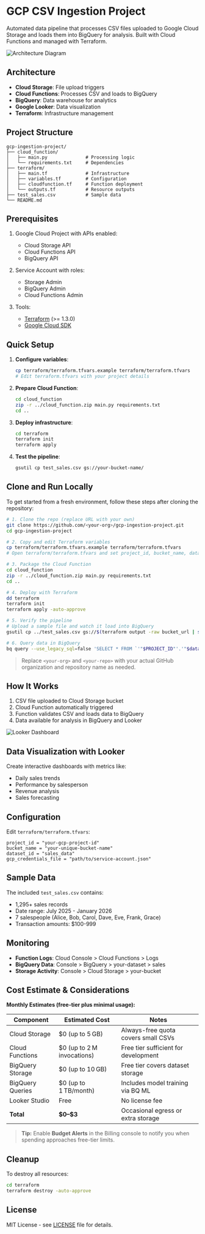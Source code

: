 # GCP CSV Ingestion Project

Automated data pipeline that processes CSV files uploaded to Google Cloud Storage and loads them into BigQuery for analysis. Built with Cloud Functions and managed with Terraform.

![Architecture Diagram](images/architecture-diagram.png)

## Architecture

* **Cloud Storage**: File upload triggers
* **Cloud Functions**: Processes CSV and loads to BigQuery
* **BigQuery**: Data warehouse for analytics
* **Google Looker**: Data visualization
* **Terraform**: Infrastructure management

## Project Structure

```
gcp-ingestion-project/
├── cloud_function/
│   ├── main.py              # Processing logic
│   └── requirements.txt     # Dependencies
├── terraform/
│   ├── main.tf              # Infrastructure
│   ├── variables.tf         # Configuration
│   ├── cloudfunction.tf     # Function deployment
│   └── outputs.tf           # Resource outputs
├── test_sales.csv           # Sample data
└── README.md
```

## Prerequisites

1. Google Cloud Project with APIs enabled:

   * Cloud Storage API
   * Cloud Functions API
   * BigQuery API

2. Service Account with roles:

   * Storage Admin
   * BigQuery Admin
   * Cloud Functions Admin

3. Tools:

   * [Terraform](https://terraform.io/downloads) (>= 1.3.0)
   * [Google Cloud SDK](https://cloud.google.com/sdk/docs/install)

## Quick Setup

1. **Configure variables**:

   ```bash
   cp terraform/terraform.tfvars.example terraform/terraform.tfvars
   # Edit terraform.tfvars with your project details
   ```

2. **Prepare Cloud Function**:

   ```bash
   cd cloud_function
   zip -r ../cloud_function.zip main.py requirements.txt
   cd ..
   ```

3. **Deploy infrastructure**:

   ```bash
   cd terraform
   terraform init
   terraform apply
   ```

4. **Test the pipeline**:

   ```bash
   gsutil cp test_sales.csv gs://your-bucket-name/
   ```

## Clone and Run Locally

To get started from a fresh environment, follow these steps after cloning the repository:

```bash
# 1. Clone the repo (replace URL with your own)
git clone https://github.com/<your-org>/gcp-ingestion-project.git
cd gcp-ingestion-project

# 2. Copy and edit Terraform variables
cp terraform/terraform.tfvars.example terraform/terraform.tfvars
# Open terraform/terraform.tfvars and set project_id, bucket_name, dataset_id, etc.

# 3. Package the Cloud Function
cd cloud_function
zip -r ../cloud_function.zip main.py requirements.txt
cd ..

# 4. Deploy with Terraform
dd terraform
terraform init
terraform apply -auto-approve

# 5. Verify the pipeline
# Upload a sample file and watch it load into BigQuery
gsutil cp ../test_sales.csv gs://$(terraform output -raw bucket_url | sed 's|gs://||;s|/||')

# 6. Query data in BigQuery
bq query --use_legacy_sql=false 'SELECT * FROM `'"$PROJECT_ID"'.'"$dataset_id"'.sales` LIMIT 10;'
```

> Replace `<your-org>` and `<your-repo>` with your actual GitHub organization and repository name as needed.

## How It Works

1. CSV file uploaded to Cloud Storage bucket
2. Cloud Function automatically triggered
3. Function validates CSV and loads data to BigQuery
4. Data available for analysis in BigQuery and Looker

![Looker Dashboard](images/looker-dashboard.png)

## Data Visualization with Looker

Create interactive dashboards with metrics like:

* Daily sales trends
* Performance by salesperson
* Revenue analysis
* Sales forecasting

## Configuration

Edit `terraform/terraform.tfvars`:

```hcl
project_id = "your-gcp-project-id"
bucket_name = "your-unique-bucket-name"
dataset_id = "sales_data"
gcp_credentials_file = "path/to/service-account.json"
```

## Sample Data

The included `test_sales.csv` contains:

* 1,295+ sales records
* Date range: July 2025 - January 2026
* 7 salespeople (Alice, Bob, Carol, Dave, Eve, Frank, Grace)
* Transaction amounts: \$100-999

## Monitoring

* **Function Logs**: Cloud Console > Cloud Functions > Logs
* **BigQuery Data**: Console > BigQuery > your-dataset > sales
* **Storage Activity**: Console > Cloud Storage > your-bucket

## Cost Estimate & Considerations

**Monthly Estimates (free-tier plus minimal usage):**

| Component        | Estimated Cost              | Notes                                |
| ---------------- | --------------------------- | ------------------------------------ |
| Cloud Storage    | \$0 (up to 5 GB)            | Always-free quota covers small CSVs  |
| Cloud Functions  | \$0 (up to 2 M invocations) | Free tier sufficient for development |
| BigQuery Storage | \$0 (up to 10 GB)           | Free tier covers dataset storage     |
| BigQuery Queries | \$0 (up to 1 TB/month)      | Includes model training via BQ ML    |
| Looker Studio    | Free                        | No license fee                       |
| **Total**        | **\$0–\$3**                 | Occasional egress or extra storage   |

> **Tip:** Enable **Budget Alerts** in the Billing console to notify you when spending approaches free-tier limits.

## Cleanup

To destroy all resources:

```bash
cd terraform
terraform destroy -auto-approve
```

## License

MIT License - see [LICENSE](LICENSE) file for details.
